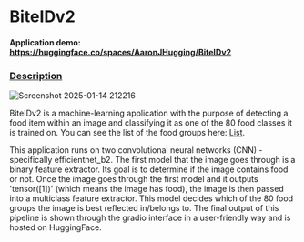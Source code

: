 # BiteIDv2
#### Application demo: https://huggingface.co/spaces/AaronJHugging/BiteIDv2

### <ins>Description<ins>


![Screenshot 2025-01-14 212216](https://github.com/user-attachments/assets/013df751-8258-416f-ad98-9e38c86f31b6)


BiteIDv2 is a machine-learning application with the purpose of detecting a food item within an image and classifying it as one of the 80 food classes it is trained on. You can see the list of the food groups here: [List](https://docs.google.com/document/d/1j61PGjhg-tqbFXat96Tdesn7f5Ez0loxbZTJ6ZFo0OQ/edit?usp=sharing). 

This application runs on two convolutional neural networks (CNN) - specifically efficientnet_b2. The first model that the image goes through is a binary feature extractor. Its goal is to determine if the image contains food or not. Once the image goes through the first model and it outputs
'tensor([1])' (which means the image has food), the image is then passed into a multiclass feature extractor. This model decides which of the 80 food groups the image is best reflected in/belongs to. The final output of this pipeline is shown through the gradio interface in a user-friendly way and is hosted on HuggingFace.
